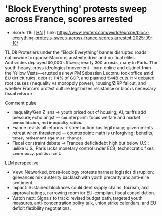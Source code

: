 # 'Block Everything' protests sweep across France, scores arrested

- Score: 116 | [HN](https://news.ycombinator.com/item?id=45200357) | Link: https://www.reuters.com/world/europe/block-everything-protests-sweep-across-france-scores-arrested-2025-09-10/

TL;DR
Protesters under the “Block Everything” banner disrupted roads nationwide to oppose Macron’s austerity drive and political elites. Authorities deployed 80,000 officers; nearly 300 arrests, many in Paris. The youth-heavy, cross‑ideological movement—born online and distinct from the Yellow Vests—erupted as new PM Sébastien Lecornu took office amid EU deficit rules, debt at 114% of GDP, and planned €44B cuts. HN debated root causes (inequality vs monopoly power), housing/ZIRP fallout, and whether France’s protest culture legitimizes resistance or blocks necessary fiscal reforms.

Comment pulse
- Inequality/Gen Z lens → youth priced out of housing; AI, tariffs add pressure; echo angst — counterpoint: focus welfare and market consolidation, not inequality ratios.
- France resists all reforms → street action has legitimacy; governments retreat when threatened — counterpoint: math is unforgiving; benefits, taxes, retirement age must change.
- Fiscal constraint debate → France’s deficit/debt high but below U.S.; unlike U.S., Paris lacks monetary control under ECB; technocratic fixes seem easy, politics isn’t.

LLM perspective
- View: Networked, cross-ideology protests harness logistics disruption; grievances mix austerity backlash with youth precarity and anti-elite sentiment.
- Impact: Sustained blockades could dent supply chains, tourism, and approval ratings, narrowing room for EU-compliant fiscal consolidation.
- Watch next: Signals to track: revised budget path, targeted youth measures, anti-concentration policy talk, union strike calendars, and EU deficit flexibility negotiations.
